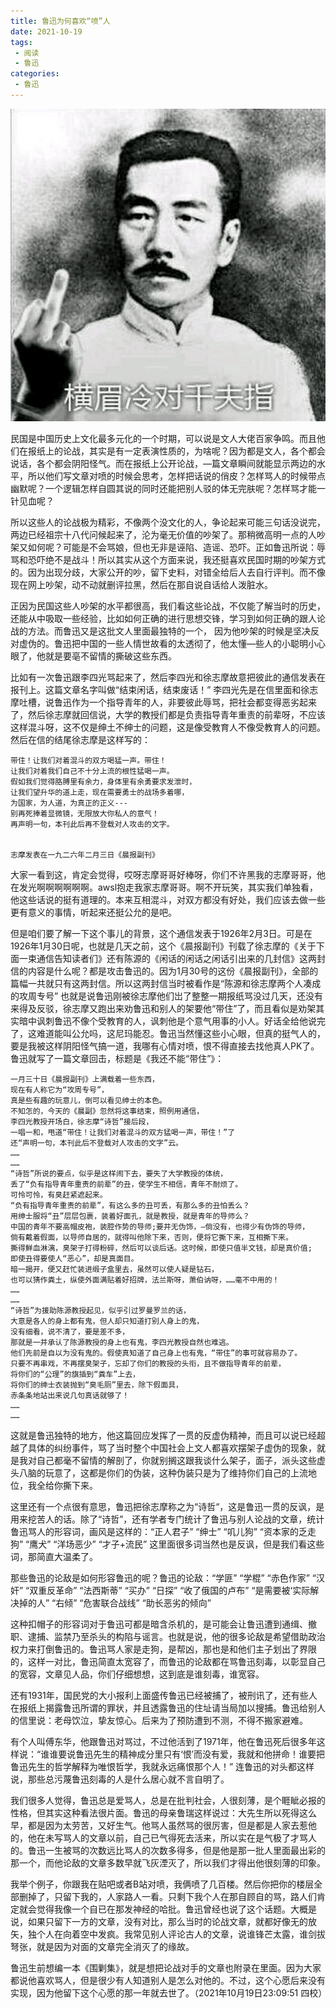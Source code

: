 ```yaml
---
title: 鲁迅为何喜欢“喷”人
date: 2021-10-19
tags:
 - 阅读
 - 鲁迅
categories:
 - 鲁迅
---
```


![Snipaste_2021-10-19_22-26-11](./imgs/Snipaste_2021-10-19_22-26-11.png)

民国是中国历史上文化最多元化的一个时期，可以说是文人大佬百家争鸣。而且他们在报纸上的论战，其实是有一定表演性质的，为啥呢？因为都是文人，各个都会说话，各个都会阴阳怪气。而在报纸上公开论战，—篇文章瞬间就能显示两边的水平，所以他们写文章对喷的时候会思考，怎样把话说的俏皮？怎样骂人的时候带点幽默呢？一个逻辑怎样自圆其说的同时还能把别人驳的体无完肤呢？怎样骂才能一针见血呢？

所以这些人的论战极为精彩，不像两个没文化的人，争论起来可能三句话没说完，两边已经祖宗十八代问候起来了，沦为毫无价值的吵架了。那稍微高明一点的人吵架又如何呢？可能是不会骂娘，但也无非是诬陷、造谣、恐吓。正如鲁迅所说：辱骂和恐吓绝不是战斗！所以其实从这个方面来说，我还挺喜欢民国时期的吵架方式的。因为出现分歧，大家公开的吵，留下史料，对错全给后人去自行评判。而不像现在网上吵架，动不动就删评拉黑，然后在那自说自话给人泼脏水。

正因为民国这些人吵架的水平都很高，我们看这些论战，不仅能了解当时的历史，还能从中吸取一些经验，比如如何正确的进行思想交锋，学习到如何正确的跟人论战的方法。而鲁迅又是这批文人里面最独特的一个， 因为他吵架的时候是坚决反对虚伪的。鲁迅把中国的一些人情世故看的太透彻了，他太懂—些人的小聪明小心眼了，他就是要亳不留情的撕破这些东西。

比如有一次鲁迅跟李四光骂起来了，然后李四光和徐志摩故意把彼此的通信发表在报刊上。这篇文章名字叫做“结束闲话，结束废话！” 李四光先是在信里面和徐志摩吐槽，说鲁迅作为一个指导青年的人，非要彼此辱骂，把社会都变得恶劣起来了，然后徐志摩就回信说，大学的教授们都是负责指导青年重责的前辈呀，不应该这样混斗呀，这不仅是绅土不绅士的问题，这是像受教育人不像受教育人的问题。然后在信的结尾徐志摩是这样写的：

```
带住！让我们对着混斗的双方喝猛一声。带住！
让我们对着我们自己不十分上流的根性猛喝一声。
假如我们觉得胳膊里有余力，身体里有余勇要求发泄时，
让我们望升华的道上走，现在需要勇士的战场多着哪，
为国家，为人道，为真正的正义---
别再死捧着显微镜，无限放大你私人的意气！
再声明一句，本刊此后再不登载对人攻击的文字。


志摩发表在一九二六年二月三日《晨报副刊》
```

大家一看到这，肯定会觉得，哎呀志摩哥哥好棒呀，你们不许黑我的志摩哥哥，他在发光啊啊啊啊啊啊。awsl抱走我家志摩哥哥。啊不开玩笑，其实我们单独看，他这些话说的挺有道理的。本来互相混斗，对双方都没有好处，我们应该去做一些更有意义的事情，听起来还挺公允的是吧。

但是咱们要了解一下这个事儿的背景，这个通信发表于1926年2月3日。可是在1926年1月30日呢，也就是几天之前，这个《晨报副刊》刊载了徐志摩的《关于下面一束通信告知读者们》还有陈源的《闲话的闲话之闲话引出来的几封信》这两封信的内容是什么呢？都是攻击鲁迅的。因为1月30号的这份《晨报副刊》，全部的篇幅一共就只有这两封信。所以这两封信当时被看作是“陈源和徐志摩两个人凑成的攻周专号” 也就是说鲁迅刚被徐志摩他们岀了整整一期报纸骂没过几天，还没有来得及反驳，徐志摩又跑出来劝鲁迅和别人的架要他“带住”了，而且看似是劝架其实暗中讽刺鲁迅不像个受教育的人，讽刺他是个意气用事的小人。好话全给他说完了，这难道能叫公允吗，这尼玛能忍。鲁迅当然懂这些小心眼，但真的挺气人的，要是我被这样阴阳怪气搞一道，我哪有心情对喷，恨不得直接去找他真人PK了。鲁迅就写了一篇文章回击，标题是《我还不能“带住”》：

```
一月三十日《晨报副刊》上满载着一些东西，
现在有人称它为“攻周专号”，
真是些有趣的玩意儿，倒可以看见绅士的本色。
不知怎的，今天的《晨副》忽然将这事结束，照例用通信，
李四光教授开场白，徐志摩“诗哲”接后段，
一唱一和，甩道“带住！让我们对着混斗的双方猛喝一声，带住！”了
还“声明一句，本刊此后不登载对人攻击的文字”云。
……
……
“诗哲”所说的要点，似乎是这样闹下去，要失了大学教授的体统，
丢了“负有指导青年重责的前辈”的丑，使学生不相信，青年不耐烦了。
可怜可怜，有臭赶紧遮起来。
“负有指导青年重责的前辈”，有这么多的丑可丢，有那么多的丑怕丢么？
用绅士服将“丑”层层包裹，装着好面孔，就是教授，就是青年的导师么？
中国的青年不要高帽皮袍，装腔作势的导师;要井无伪饰，—倘没有，也得少有伪饰的导师，
倘有戴着假面，以导师自居的，就得叫他除下来，否则，便将它撕下来，互相撕下来。
撕得鮮血淋漓，臭架子打得粉碎，然后可以谈后话。这时候，即使只值半文钱，却是真价值;
即使丑得要使人“恶心”，却是真面目。
暗一揭开，便又赶忙装进缎子盒里去，虽然可以使人疑是钻石，
也可以猜作粪土，纵使外面满贴着好招牌，法兰斯呀，萧伯讷呀，……毫不中用的！
……
……
“诗哲”为援助陈源教授起见，似乎引过罗曼罗兰的话，
大意是各人的身上都有鬼，但人却只知道打别人身上的鬼，
没有细看，说不清了，要是差不多，
那就是一并承认了陈源教授的身上也有鬼，李四光教授自然也难逃。
他们先前是自以为没有鬼的。假使真知道了自己身上也有鬼，“带住”的事可就容易办了。
只要不再串戏，不再摆臭架子，忘却了你们的教授的头衔，且不做指导青年的前辈，
将你们的“公理”的旗插到“粪车”上去，
将你们的绅士衣装抛到“臭毛厕”里去，除下假面具，
赤条条地站出来说几句真话就够了！
……
……
```

这就是鲁迅独特的地方，他这篇回应发挥了一贯的反虚伪精神，而且可以说已经超越了具体的纠纷事件，骂了当时整个中国社会上文人都喜欢摆架子虚伪的现象，就是我对自己都毫不留情的解剖了，你就别搁这跟我谈什么架子，面子，派头这些虚头八脑的玩意了，这都是你们的伪装，这种伪装只是为了维持你们自己的上流地位，我全给你撕下来。

这里还有一个点很有意思，鲁迅把徐志摩称之为“诗哲“，这是鲁迅一贯的反讽，是用来挖苦人的话。除了“诗哲”，还有学者专门统计了鲁迅与别人论战的文章，统计鲁迅骂人的形容词，画风是这样的：“正人君子” “绅士” “叽儿狗”  “资本家的乏走狗” “鹰犬” “洋场恶少” “才子+流民” 这里面很多词当然也是反讽，但是我们看这些词，那简直大温柔了。

那些鲁迅的论敌是如何形容鲁迅的呢？鲁迅的论敌：“学匪” “学棍” “赤色作家” “汉奸” “双重反革命” “法西斯蒂” “买办” “日探” “收了俄国的卢布” “是需要被‘实际解决掉的人” “右倾” “危害联合战线” “助长恶劣的倾向”

这种扣帽子的形容词对于鲁迅可都是暗含杀机的，是可能会让鲁迅遭到通缉、撤职、逮捕、监禁乃至杀头的构陷与谣言。也就是说，他的很多论敌是希望借助政治权力来打倒鲁迅的。鲁迅骂人家是走狗，是帮凶，那也是和他们主子划出了界限的，这样一对比，鲁迅简直太宽容了，而鲁迅的论敌都在骂鲁迅刻毒，以彰显自己的宽容，文章见人品，你们仔细想想，这到底是谁刻毒，谁宽容。

还有1931年，国民党的大小报利上面盛传鲁迅已经被捕了，被刑讯了，还有些人在报纸上揭露鲁迅所谓的罪状，并且透露鲁迅的住址请当局加以搜捕。鲁迅给别人的信里说：老母饮泣，挚友惊心。后来为了预防遭到不测，不得不搬家避难。

有个人叫傅东华，他跟鲁迅对骂过，不过他活到了1971年，他在鲁迅死后很多年这样说：“谁谁要说鲁迅先生的精神成分里只有‘恨′而没有爱，我就和他拼命！谁要把鲁迅先生的哲学解释为唯恨哲学，我就永远痛恨那个人！” 连鲁迅的对头都这样说，那些总污蔑鲁迅刻毒的人是什么居心就不言自明了。

我们很多人觉得，鲁迅总是爱骂人，总是在批判社会，人很刻薄，是个睚眦必报的性格，但其实这种看法很片面。鲁迅的母亲鲁瑞这样说过：大先生所以死得这么早，都是因为太劳苦，又好生气。他骂人虽然骂的很厉害，但是都是人家去惹他的，他在未写骂人的文章以前，自己已气得死去活来，所以实在是气极了才骂人的。鲁迅一生被骂的次数远比骂人的次数多得多，但是他是那一批人里面最出彩的那一个，而他论敌的文章多数早就飞灰湮灭了，所以我们才得出他很刻薄的印象。

我举个例子，你跟我在贴吧或者B站对喷，我俩喷了几百楼。然后你把你的楼层全部删掉了，只留下我的，人家路人一看。只剩下我个人在那自顾自的骂，路人们肯定就会觉得我像一个自已在那发神经的哈批。鲁迅曾经也说了这个话题。大概是说，如果只留下一方的文章，没有对比，那么当时的论战文章，就都好像无的放矢，独个人在向着空中发疯。我常见别人评论古人的文章，说谁锋芒太露，谁剑拔弩张，就是因为对面的文章完全消灭了的缘故。

鲁迅生前想编一本《围剿集》，就是想把论战对手的文章也附录在里面。因为大家都说他喜欢骂人，但是很少有人知道别人是怎么对他的。不过，这个心愿后来没有实现，因为他留下这个心愿的那一年就去世了。（2021年10月19日23:09:51 四校）
